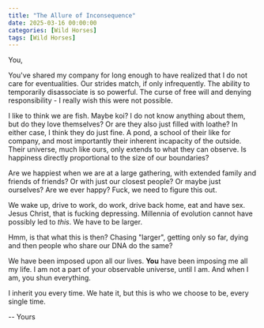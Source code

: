 ```yaml
---
title: "The Allure of Inconsequence"
date: 2025-03-16 00:00:00
categories: [Wild Horses]
tags: [Wild Horses]
---
```


You,

You've shared my company for long enough to have realized that I do not care for eventualities. Our strides match, if only infrequently. The ability to temporarily disassociate is so powerful. The curse of free will and denying responsibility - I really wish this were not possible.

I like to think we are fish. Maybe koi? I do not know anything about them, but do they love themselves? Or are they also just filled with loathe? In either case, I think they do just fine. A pond, a school of their like for company, and most importantly their inherent incapacity of the outside. Their universe, much like ours, only extends to what they can observe. Is happiness directly proportional to the size of our boundaries?

Are we happiest when we are at a large gathering, with extended family and friends of friends? Or with just our closest people? Or maybe just ourselves? Are we ever happy? Fuck, we need to figure this out.

We wake up, drive to work, do work, drive back home, eat and have sex. Jesus Christ, that is fucking depressing. Millennia of evolution cannot have possibly led to *this*. We have to be larger.

Hmm, is that what this is then? Chasing "larger", getting only so far, dying and then people who share our DNA do the same? 

We have been imposed upon all our lives. **You** have been imposing me all my life. I am not a part of your observable universe, until I am. And when I am, you shun everything.

I inherit you every time. We hate it, but this is who we choose to be, every single time.

-- Yours
